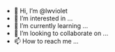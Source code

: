 - 👋 Hi, I’m @lwviolet
- 👀 I’m interested in ...
- 🌱 I’m currently learning ...
- 💞️ I’m looking to collaborate on ...
- 📫 How to reach me ...

<!---
lwviolet/lwviolet is a ✨ special ✨ repository because its `README.md` (this file) appears on your GitHub profile.
You can click the Preview link to take a look at your changes.
--->
